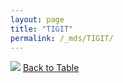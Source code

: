 ```yaml
---
layout: page
title: "TIGIT"
permalink: /_mds/TIGIT/
---
```


![](../../alns_9.28.22/aln_5HSAA109440_0.972.png?raw=true
)
[Back to Table](../../display)
